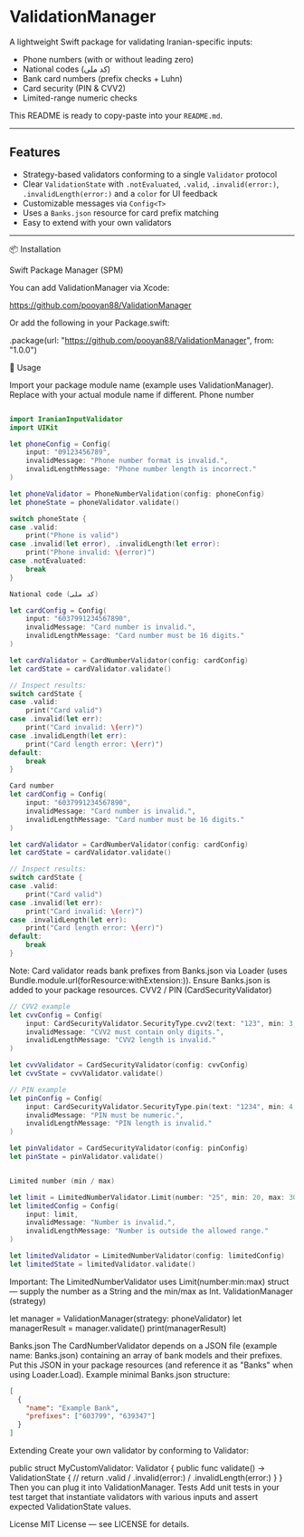 # ValidationManager

A lightweight Swift package for validating Iranian-specific inputs:

- Phone numbers (with or without leading zero)  
- National codes (کد ملی)  
- Bank card numbers (prefix checks + Luhn)  
- Card security (PIN & CVV2)  
- Limited-range numeric checks

This README is ready to copy-paste into your `README.md`.

---

## Features

- Strategy-based validators conforming to a single `Validator` protocol  
- Clear `ValidationState` with `.notEvaluated`, `.valid`, `.invalid(error:)`, `.invalidLength(error:)` and a `color` for UI feedback  
- Customizable messages via `Config<T>`  
- Uses a `Banks.json` resource for card prefix matching  
- Easy to extend with your own validators

---

📦 Installation

Swift Package Manager (SPM)

You can add ValidationManager via Xcode:

https://github.com/pooyan88/ValidationManager

Or add the following in your Package.swift:

.package(url: "https://github.com/pooyan88/ValidationManager", from: "1.0.0")

🚀 Usage

Import your package module name (example uses ValidationManager). Replace with your actual module name if different.
Phone number

```swift

import IranianInputValidator
import UIKit

let phoneConfig = Config(
    input: "09123456789",
    invalidMessage: "Phone number format is invalid.",
    invalidLengthMessage: "Phone number length is incorrect."
)

let phoneValidator = PhoneNumberValidation(config: phoneConfig)
let phoneState = phoneValidator.validate()

switch phoneState {
case .valid:
    print("Phone is valid")
case .invalid(let error), .invalidLength(let error):
    print("Phone invalid: \(error)")
case .notEvaluated:
    break
}

```
```swift
National code (کد ملی)

let cardConfig = Config(
    input: "6037991234567890",
    invalidMessage: "Card number is invalid.",
    invalidLengthMessage: "Card number must be 16 digits."
)

let cardValidator = CardNumberValidator(config: cardConfig)
let cardState = cardValidator.validate()

// Inspect results:
switch cardState {
case .valid:
    print("Card valid")
case .invalid(let err):
    print("Card invalid: \(err)")
case .invalidLength(let err):
    print("Card length error: \(err)")
default:
    break
}
```

```swift
Card number
let cardConfig = Config(
    input: "6037991234567890",
    invalidMessage: "Card number is invalid.",
    invalidLengthMessage: "Card number must be 16 digits."
)

let cardValidator = CardNumberValidator(config: cardConfig)
let cardState = cardValidator.validate()

// Inspect results:
switch cardState {
case .valid:
    print("Card valid")
case .invalid(let err):
    print("Card invalid: \(err)")
case .invalidLength(let err):
    print("Card length error: \(err)")
default:
    break
}
```


Note: Card validator reads bank prefixes from Banks.json via Loader (uses Bundle.module.url(forResource:withExtension:)). Ensure Banks.json is added to your package resources.
CVV2 / PIN (CardSecurityValidator)

```swift
// CVV2 example
let cvvConfig = Config(
    input: CardSecurityValidator.SecurityType.cvv2(text: "123", min: 3, max: 4),
    invalidMessage: "CVV2 must contain only digits.",
    invalidLengthMessage: "CVV2 length is invalid."
)

let cvvValidator = CardSecurityValidator(config: cvvConfig)
let cvvState = cvvValidator.validate()

// PIN example
let pinConfig = Config(
    input: CardSecurityValidator.SecurityType.pin(text: "1234", min: 4, max: 6),
    invalidMessage: "PIN must be numeric.",
    invalidLengthMessage: "PIN length is invalid."
)

let pinValidator = CardSecurityValidator(config: pinConfig)
let pinState = pinValidator.validate()

```

```swift

Limited number (min / max)

let limit = LimitedNumberValidator.Limit(number: "25", min: 20, max: 30)
let limitedConfig = Config(
    input: limit,
    invalidMessage: "Number is invalid.",
    invalidLengthMessage: "Number is outside the allowed range."
)

let limitedValidator = LimitedNumberValidator(config: limitedConfig)
let limitedState = limitedValidator.validate()
```

Important: The LimitedNumberValidator uses Limit(number:min:max) struct — supply the number as a String and the min/max as Int.
ValidationManager (strategy)

let manager = ValidationManager(strategy: phoneValidator)
let managerResult = manager.validate()
print(managerResult)

Banks.json
The CardNumberValidator depends on a JSON file (example name: Banks.json) containing an array of bank models and their prefixes. Put this JSON in your package resources (and reference it as "Banks" when using Loader.Load).
Example minimal Banks.json structure:

```json
[
  {
    "name": "Example Bank",
    "prefixes": ["603799", "639347"]
  }
]
```

Extending
Create your own validator by conforming to Validator:

public struct MyCustomValidator: Validator {
    public func validate() -> ValidationState {
        // return .valid / .invalid(error:) / .invalidLength(error:)
    }
}
Then you can plug it into ValidationManager.
Tests
Add unit tests in your test target that instantiate validators with various inputs and assert expected ValidationState values.

License
MIT License — see LICENSE for details.

